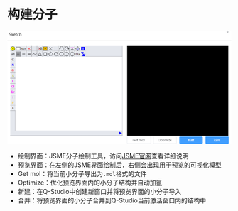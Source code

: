# 构建分子

![build_crystal](../../nested/qstudio_manual_build_molecule.png)

- 绘制界面：JSME分子绘制工具，访问[JSME官网](https://jsme-editor.github.io/help.html)查看详细说明
- 预览界面：在左侧的JSME界面绘制后，右侧会出现用于预览的可视化模型
- Get mol：将当前小分子导出为`.mol`格式的文件
- Optimize：优化预览界面内的小分子结构并自动加氢
- 新建：在Q-Studio中创建新窗口并将预览界面的小分子导入
- 合并：将预览界面的小分子合并到Q-Studio当前激活窗口内的结构中